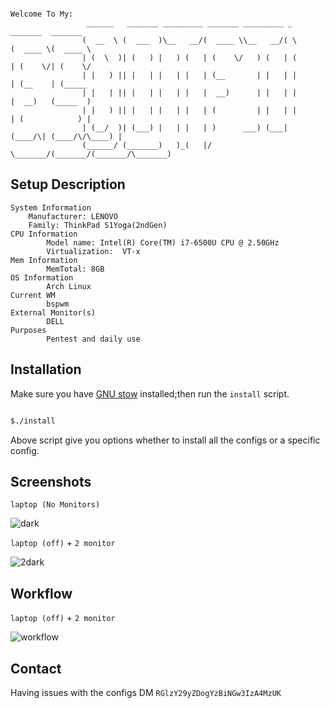 ```

Welcome To My:
                 ______   _______ _________ _______ _________ _        _______  _______
                (  __  \ (  ___  )\__   __/(  ____ \\__   __/( \      (  ____ \(  ____ \
                | (  \  )| (   ) |   ) (   | (    \/   ) (   | (      | (    \/| (    \/
                | |   ) || |   | |   | |   | (__       | |   | |      | (__    | (_____
                | |   | || |   | |   | |   |  __)      | |   | |      |  __)   (_____  )
                | |   ) || |   | |   | |   | (         | |   | |      | (            ) |
                | (__/  )| (___) |   | |   | )      ___) (___| (____/\| (____/\/\____) |
                (______/ (_______)   )_(   |/       \_______/(_______/(_______/\_______)

```


Setup Description
-----------------
```
System Information
	Manufacturer: LENOVO
	Family: ThinkPad S1Yoga(2ndGen)
CPU Information
        Model name: Intel(R) Core(TM) i7-6500U CPU @ 2.50GHz
        Virtualization:  VT-x
Mem Information
        MemTotal: 8GB
OS Information
        Arch Linux
Current WM
        bspwm
External Monitor(s)
        DELL
Purposes
        Pentest and daily use
```

Installation
------------

Make sure you have [GNU stow] installed;then run the `install` script.

```bash

$./install

```

Above script give you options whether to install all the configs or a
specific config.

Screenshots
----------

`laptop (No Monitors)`

![dark](https://imgur.com/h1wLZqX.png)

`laptop (off)` + `2 monitor`

![2dark](https://i.imgur.com/0KeEiZK.png)

Workflow
--------

`laptop (off)` + `2 monitor`

![workflow](https://github.com/mohabaks/dotfiles/blob/master/workflow.gif)

Contact
-------

Having issues with the configs DM `RGlzY29yZDogYzBiNGw3IzA4MzUK`

[GNU stow]: https://www.gnu.org/s/stow/manual/stow.html
